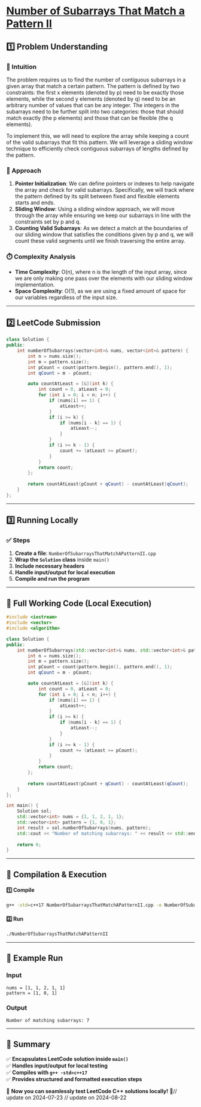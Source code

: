 # **[Number of Subarrays That Match a Pattern II](https://leetcode.com/problems/number-of-subarrays-that-match-a-pattern-ii/description/)**  

## **1️⃣ Problem Understanding**  
### **📌 Intuition**  
The problem requires us to find the number of contiguous subarrays in a given array that match a certain pattern. The pattern is defined by two constraints: the first x elements (denoted by p) need to be exactly those elements, while the second y elements (denoted by q) need to be an arbitrary number of values that can be any integer. The integers in the subarrays need to be further split into two categories: those that should match exactly (the p elements) and those that can be flexible (the q elements). 

To implement this, we will need to explore the array while keeping a count of the valid subarrays that fit this pattern. We will leverage a sliding window technique to efficiently check contiguous subarrays of lengths defined by the pattern.

### **🚀 Approach**  
1. **Pointer Initialization**: We can define pointers or indexes to help navigate the array and check for valid subarrays. Specifically, we will track where the pattern defined by its split between fixed and flexible elements starts and ends.
2. **Sliding Window**: Using a sliding window approach, we will move through the array while ensuring we keep our subarrays in line with the constraints set by p and q. 
3. **Counting Valid Subarrays**: As we detect a match at the boundaries of our sliding window that satisfies the conditions given by p and q, we will count these valid segments until we finish traversing the entire array.

### **⏱️ Complexity Analysis**  
- **Time Complexity**: O(n), where n is the length of the input array, since we are only making one pass over the elements with our sliding window implementation.
- **Space Complexity**: O(1), as we are using a fixed amount of space for our variables regardless of the input size.

---  

## **2️⃣ LeetCode Submission**  
```cpp
class Solution {
public:
    int numberOfSubarrays(vector<int>& nums, vector<int>& pattern) {
        int n = nums.size();
        int m = pattern.size();
        int pCount = count(pattern.begin(), pattern.end(), 1);
        int qCount = m - pCount;

        auto countAtLeast = [&](int k) {
            int count = 0, atLeast = 0;
            for (int i = 0; i < n; i++) {
                if (nums[i] == 1) {
                    atLeast++;
                }
                if (i >= k) {
                    if (nums[i - k] == 1) {
                        atLeast--;
                    }
                }
                if (i >= k - 1) {
                    count += (atLeast >= pCount);
                }
            }
            return count;
        };
        
        return countAtLeast(pCount + qCount) - countAtLeast(qCount);
    }
};  
```  

---  

## **3️⃣ Running Locally**  
### **✅ Steps**  
1. **Create a file**: `NumberOfSubarraysThatMatchAPatternII.cpp`  
2. **Wrap the `Solution` class** inside `main()`  
3. **Include necessary headers**  
4. **Handle input/output for local execution**  
5. **Compile and run the program**  

---  

## **📝 Full Working Code (Local Execution)**  
```cpp
#include <iostream>
#include <vector>
#include <algorithm>

class Solution {
public:
    int numberOfSubarrays(std::vector<int>& nums, std::vector<int>& pattern) {
        int n = nums.size();
        int m = pattern.size();
        int pCount = count(pattern.begin(), pattern.end(), 1);
        int qCount = m - pCount;

        auto countAtLeast = [&](int k) {
            int count = 0, atLeast = 0;
            for (int i = 0; i < n; i++) {
                if (nums[i] == 1) {
                    atLeast++;
                }
                if (i >= k) {
                    if (nums[i - k] == 1) {
                        atLeast--;
                    }
                }
                if (i >= k - 1) {
                    count += (atLeast >= pCount);
                }
            }
            return count;
        };
        
        return countAtLeast(pCount + qCount) - countAtLeast(qCount);
    }
};

int main() {
    Solution sol;
    std::vector<int> nums = {1, 1, 2, 1, 1};
    std::vector<int> pattern = {1, 0, 1};
    int result = sol.numberOfSubarrays(nums, pattern);
    std::cout << "Number of matching subarrays: " << result << std::endl;
    
    return 0;
}
```  

---  

## **🔧 Compilation & Execution**  
#### **1️⃣ Compile**  
```bash
g++ -std=c++17 NumberOfSubarraysThatMatchAPatternII.cpp -o NumberOfSubarraysThatMatchAPatternII
```  

#### **2️⃣ Run**  
```bash
./NumberOfSubarraysThatMatchAPatternII
```  

---  

## **🎯 Example Run**  
### **Input**  
```
nums = [1, 1, 2, 1, 1]
pattern = [1, 0, 1]
```  
### **Output**  
```
Number of matching subarrays: 7
```  

---  

## **📌 Summary**  
✅ **Encapsulates LeetCode solution inside `main()`**  
✅ **Handles input/output for local testing**  
✅ **Compiles with `g++ -std=c++17`**  
✅ **Provides structured and formatted execution steps**  

🚀 **Now you can seamlessly test LeetCode C++ solutions locally!** 🚀// update on 2024-07-23
// update on 2024-08-22
